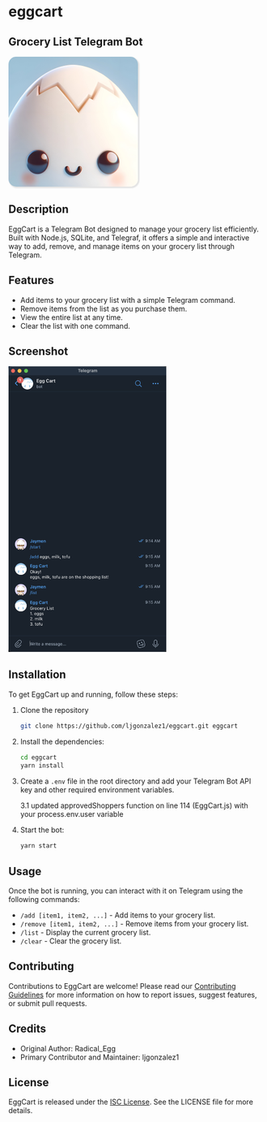 # eggcart
## Grocery List Telegram Bot

<img alt="AppLogo" src="assets/eggcart_profile.jpeg" width="256" style="border-radius: 15px; box-shadow: 2px 2px 2px 1px rgba(0, 0, 0, 0.1);">

## Description
EggCart is a Telegram Bot designed to manage your grocery list efficiently. Built with Node.js, SQLite, and Telegraf, it offers a simple and interactive way to add, remove, and manage items on your grocery list through Telegram.

## Features
- Add items to your grocery list with a simple Telegram command.
- Remove items from the list as you purchase them.
- View the entire list at any time.
- Clear the list with one command.

## Screenshot

<img alt="AppScreenshot" src="assets/egg_cart_screenshot.png" width="312">

## Installation
To get EggCart up and running, follow these steps:

1. Clone the repository

    ```bash
    git clone https://github.com/ljgonzalez1/eggcart.git eggcart
    ```

2. Install the dependencies:
    ```bash
    cd eggcart
    yarn install
    ```
   
3. Create a `.env` file in the root directory and add your Telegram Bot API key and other required environment variables.
   
    3.1 updated approvedShoppers function on line 114 (EggCart.js) with your process.env.user variable
 
4. Start the bot:
    ```bash
    yarn start
    ```

## Usage
Once the bot is running, you can interact with it on Telegram using the following commands:
- `/add [item1, item2, ...]` - Add items to your grocery list.
- `/remove [item1, item2, ...]` - Remove items from your grocery list.
- `/list` - Display the current grocery list.
- `/clear` - Clear the grocery list.

## Contributing
Contributions to EggCart are welcome! Please read our [Contributing Guidelines](CONTRIBUTING.md) for more information on how to report issues, suggest features, or submit pull requests.

## Credits
- Original Author: Radical_Egg
- Primary Contributor and Maintainer: ljgonzalez1

## License
EggCart is released under the [ISC License](LICENSE). See the LICENSE file for more details.
